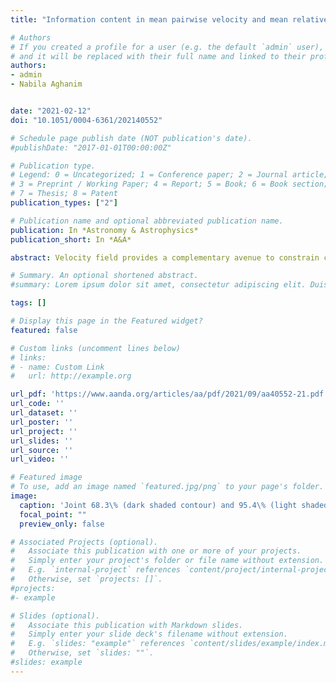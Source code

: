 ```yaml
---
title: "Information content in mean pairwise velocity and mean relative velocity between pairs in a triplet"

# Authors
# If you created a profile for a user (e.g. the default `admin` user), write the username (folder name) here 
# and it will be replaced with their full name and linked to their profile.
authors:
- admin
- Nabila Aghanim


date: "2021-02-12"
doi: "10.1051/0004-6361/202140552" 

# Schedule page publish date (NOT publication's date).
#publishDate: "2017-01-01T00:00:00Z"

# Publication type.
# Legend: 0 = Uncategorized; 1 = Conference paper; 2 = Journal article;
# 3 = Preprint / Working Paper; 4 = Report; 5 = Book; 6 = Book section;
# 7 = Thesis; 8 = Patent
publication_types: ["2"]

# Publication name and optional abbreviated publication name.
publication: In *Astronomy & Astrophysics*
publication_short: In *A&A*

abstract: Velocity field provides a complementary avenue to constrain cosmological information, either through the peculiar velocity surveys or the kinetic Sunyaev Zel'dovich effect. One of the commonly used statistics is the mean radial pairwise velocity. Here, we consider the three-point mean relative velocity, i.e. the mean relative velocities between pairs in a triplet. Using halo catalogs from the Quijote suite of $N$-body simulations, we first showcase how the analytical prediction for the mean relative velocities between pairs in a triplet achieve better than 4-5\% accuracy using standard perturbation theory at leading order for triangular configurations with a minimum separation of $r \geq 50\ h^{-1}\mathrm{Mpc}$. Furthermore, we present the mean relative velocity between pairs in a triplet as a novel probe of neutrino mass estimation. We explore the full cosmological information content of the halo mean pairwise velocities, and the mean relative velocities between halo pairs in a triplet. We undertake this through the Fisher-matrix formalism using 22,000 simulations from the Quijote suite, and considering all triangular configurations with a minimum and a maximum separation of $20\ h^{-1}\mathrm{Mpc}$ and $120\ h^{-1}\mathrm{Mpc}$, respectively. We find that the mean relative velocities in a triplet allows a 1$\sigma$ neutrino mass ($M_\nu$) constraint of 0.065 eV, that is roughly 13 times better than the mean pairwise velocity constraint (0.877 eV). This information gain is not limited only to neutrino mass, but extends to other cosmological parameters - $\Omega_{\mathrm{m}}$, $\Omega_{\mathrm{b}}$, $h$, $n_{\mathrm{s}}$ and $\sigma_{8}$ achieving an information gain of 8.9, 11.8, 15.5, 20.9 and 10.9 times respectively. These results illustrate the possibility of exploiting the mean three-point relative velocities for constraining the cosmological parameters accurately from future cosmic microwave background experiments and peculiar velocity surveys.

# Summary. An optional shortened abstract.
#summary: Lorem ipsum dolor sit amet, consectetur adipiscing elit. Duis posuere tellus ac convallis placerat. Proin tincidunt magna sed ex sollicitudin condimentum.

tags: []

# Display this page in the Featured widget?
featured: false

# Custom links (uncomment lines below)
# links:
# - name: Custom Link
#   url: http://example.org

url_pdf: 'https://www.aanda.org/articles/aa/pdf/2021/09/aa40552-21.pdf'
url_code: ''
url_dataset: ''
url_poster: ''
url_project: ''
url_slides: ''
url_source: ''
url_video: ''

# Featured image
# To use, add an image named `featured.jpg/png` to your page's folder. 
image:
  caption: 'Joint 68.3\% (dark shaded contour) and 95.4\% (light shaded contour) credible region for all the pairs of model parameters (six cosmological and one nuisance parameter) at $z=0$.'
  focal_point: ""
  preview_only: false

# Associated Projects (optional).
#   Associate this publication with one or more of your projects.
#   Simply enter your project's folder or file name without extension.
#   E.g. `internal-project` references `content/project/internal-project/index.md`.
#   Otherwise, set `projects: []`.
#projects:
#- example

# Slides (optional).
#   Associate this publication with Markdown slides.
#   Simply enter your slide deck's filename without extension.
#   E.g. `slides: "example"` references `content/slides/example/index.md`.
#   Otherwise, set `slides: ""`.
#slides: example
---
```

